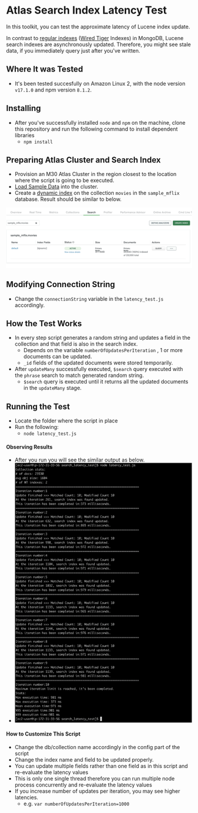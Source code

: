 # Atlas Search Index Latency Test

In this toolkit, you can test the approximate latency of Lucene index update. 

In contrast to [regular indexes](https://docs.mongodb.com/manual/indexes/) ([Wired Tiger](https://docs.mongodb.com/manual/core/wiredtiger/) Indexes) in MongoDB, Lucene search indexes are asynchronously updated. Therefore, you might see stale data, if you immediately query just after you've written. 



## Where It was Tested

- It's been tested succesfully on Amazon Linux 2, with the node version `v17.1.0`  and npm version `8.1.2`. 



## Installing

- After you've successfully installed `node` and `npm` on the machine, clone this repository and run the following command to install dependent libraries
  - `npm install`



## Preparing Atlas Cluster and Search Index

- Provision an M30 Atlas Cluster in the region closest to the location where the script is going to be executed.
- [Load Sample Data](https://docs.atlas.mongodb.com/sample-data/) into the cluster. 
- Create a [dynamic index](https://docs.atlas.mongodb.com/reference/atlas-search/tutorial/create-index-ui/) on the collection `movies` in the `sample_mflix` database. Result should be similar to below.

![001](pics/002.png)

## Modifying Connection String

- Change the `connectionString` variable in the `latency_test.js`  accordingly.



## How the Test Works

- In every step script generates a random string and updates a field in the collection and that field is also in the search index. 
  - Depends on the variable `numberOfUpdatesPerIteration` , 1 or more documents can be updated.
  - `_id` fields of the updated documents were stored temporarily. 
- After `updateMany` successfully executed, `$search` query executed with the `phrase` search to match generated random string. 
  - `$search` query is executed until it returns all the updated documents in the `updateMany` stage. 

## Running the Test

- Locate the folder where the script in place
- Run the following:
  - `node latency_test.js`



#### Observing Results

- After you run you will see the similar output as below.
- ![001](pics/001.png)



#### How to Customize This Script

- Change the db/collection name accordingly in the config part of the script
- Change the index name and field to be updated properly. 
- You can update multiple fields rather than one field as in this script and re-evaluate the latency values
- This is only one single thread therefore you can run multiple node process concurrently and re-evaluate the latency values
- If you increase number of updates per iteration, you may see higher latencies.
  - e.g. `var numberOfUpdatesPerIteration=1000`

